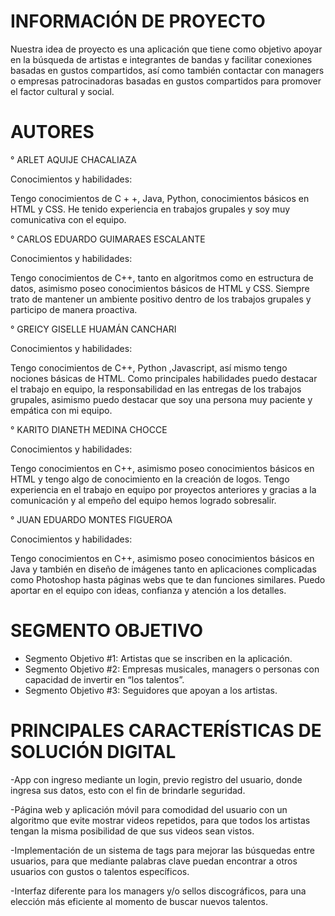 # INFORMACIÓN DE PROYECTO
Nuestra idea de proyecto es una aplicación que tiene como objetivo apoyar en la búsqueda de artistas e integrantes de bandas y facilitar conexiones basadas en gustos compartidos, así como también contactar con managers o empresas patrocinadoras basadas en gustos compartidos para promover el factor cultural y social.

# AUTORES
° ARLET AQUIJE CHACALIAZA

Conocimientos y habilidades:

Tengo conocimientos de C + +, Java, Python, conocimientos básicos en HTML y CSS. He tenido experiencia en trabajos grupales y soy muy comunicativa con el equipo.

° CARLOS EDUARDO GUIMARAES ESCALANTE

Conocimientos y habilidades:

Tengo conocimientos de C++, tanto en algoritmos como en estructura de datos, asimismo poseo conocimientos básicos de HTML y CSS. Siempre trato de mantener un ambiente positivo dentro de los trabajos grupales y participo de manera proactiva.

° GREICY GISELLE HUAMÁN CANCHARI

Conocimientos y habilidades:

Tengo conocimientos de C++, Python ,Javascript, así mismo tengo nociones básicas de HTML.
Como principales habilidades puedo destacar el trabajo en equipo, la responsabilidad en las entregas de los trabajos grupales, asimismo puedo destacar que soy una persona muy paciente y empática con mi equipo.

° KARITO DIANETH MEDINA CHOCCE

Conocimientos y habilidades: 

Tengo conocimientos en C++, asimismo poseo conocimientos básicos en HTML y tengo algo de conocimiento en la creación de logos. Tengo experiencia en el trabajo en equipo por proyectos anteriores y gracias a la comunicación y al empeño del equipo hemos logrado sobresalir.

° JUAN EDUARDO MONTES FIGUEROA

Conocimientos y habilidades: 

Tengo conocimientos en C++, asimismo poseo conocimientos básicos en Java y también en diseño de imágenes tanto en aplicaciones complicadas como Photoshop hasta páginas webs que te dan funciones similares. Puedo aportar en el equipo con ideas, confianza y atención a los detalles.

# SEGMENTO OBJETIVO
* Segmento Objetivo #1: Artistas que se inscriben en la aplicación. 
* Segmento Objetivo #2: Empresas musicales, managers o personas con capacidad de invertir en “los talentos”. 
* Segmento Objetivo #3: Seguidores que apoyan a los artistas.

# PRINCIPALES CARACTERÍSTICAS DE SOLUCIÓN DIGITAL
-App con ingreso mediante un login, previo registro del usuario, donde ingresa sus datos, esto con el fin de brindarle seguridad.

-Página web y aplicación móvil para comodidad del usuario con un algoritmo que evite mostrar videos repetidos, para que todos los artistas tengan la misma posibilidad de que sus videos sean vistos.

-Implementación de un sistema de tags para mejorar las búsquedas entre usuarios, para que mediante palabras clave puedan encontrar a otros usuarios con gustos o talentos específicos.

-Interfaz diferente para los managers y/o sellos discográficos, para una elección más eficiente al momento de buscar nuevos talentos.




